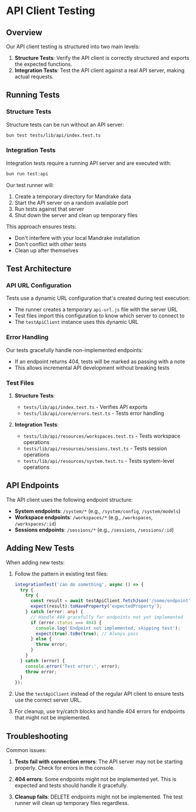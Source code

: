 # API Client Testing

## Overview

Our API client testing is structured into two main levels:

1. **Structure Tests**: Verify the API client is correctly structured and exports the expected functions.
2. **Integration Tests**: Test the API client against a real API server, making actual requests.

## Running Tests

### Structure Tests

Structure tests can be run without an API server:

```bash
bun test tests/lib/api/index.test.ts
```

### Integration Tests

Integration tests require a running API server and are executed with:

```bash
bun run test:api
```

Our test runner will:
1. Create a temporary directory for Mandrake data
2. Start the API server on a random available port
3. Run tests against that server
4. Shut down the server and clean up temporary files

This approach ensures tests:
- Don't interfere with your local Mandrake installation 
- Don't conflict with other tests
- Clean up after themselves

## Test Architecture

### API URL Configuration

Tests use a dynamic URL configuration that's created during test execution:
- The runner creates a temporary `api-url.js` file with the server URL
- Test files import this configuration to know which server to connect to
- The `testApiClient` instance uses this dynamic URL

### Error Handling

Our tests gracefully handle non-implemented endpoints:
- If an endpoint returns 404, tests will be marked as passing with a note
- This allows incremental API development without breaking tests

### Test Files

1. **Structure Tests**:
   - `tests/lib/api/index.test.ts` - Verifies API exports
   - `tests/lib/api/core/errors.test.ts` - Tests error handling

2. **Integration Tests**:
   - `tests/lib/api/resources/workspaces.test.ts` - Tests workspace operations
   - `tests/lib/api/resources/sessions.test.ts` - Tests session operations
   - `tests/lib/api/resources/system.test.ts` - Tests system-level operations

## API Endpoints

The API client uses the following endpoint structure:

- **System endpoints**: `/system/*` (e.g., `/system/config`, `/system/models`)
- **Workspace endpoints**: `/workspaces/*` (e.g., `/workspaces`, `/workspaces/:id`)
- **Sessions endpoints**: `/sessions/*` (e.g., `/sessions`, `/sessions/:id`)

## Adding New Tests

When adding new tests:

1. Follow the pattern in existing test files:
   ```typescript
   integrationTest('can do something', async () => {
     try {
       try {
         const result = await testApiClient.fetchJson('/some/endpoint');
         expect(result).toHaveProperty('expectedProperty');
       } catch (error: any) {
         // Handle 404 gracefully for endpoints not yet implemented
         if (error.status === 404) {
           console.log('Endpoint not implemented, skipping test');
           expect(true).toBe(true); // Always pass
         } else {
           throw error;
         }
       }
     } catch (error) {
       console.error('Test error:', error);
       throw error;
     }
   });
   ```

2. Use the `testApiClient` instead of the regular API client to ensure tests use the correct server URL.

3. For cleanup, use try/catch blocks and handle 404 errors for endpoints that might not be implemented.

## Troubleshooting

Common issues:

1. **Tests fail with connection errors**: The API server may not be starting properly. Check for errors in the console.

2. **404 errors**: Some endpoints might not be implemented yet. This is expected and tests should handle it gracefully.

3. **Cleanup fails**: DELETE endpoints might not be implemented. The test runner will clean up temporary files regardless.